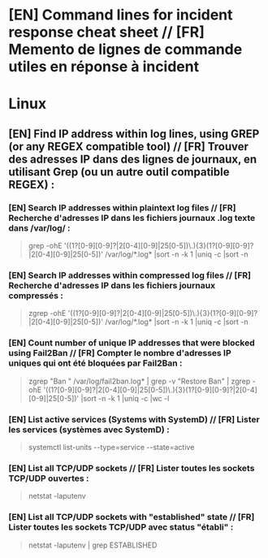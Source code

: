 # [EN] Command lines for incident response cheat sheet // [FR] Memento de lignes de commande utiles en réponse à incident

# Linux 

## [EN] Find IP address within log lines, using GREP (or any REGEX compatible tool) // [FR] Trouver des adresses IP dans des lignes de journaux, en utilisant Grep (ou un autre outil compatible REGEX) :

### [EN] Search IP addresses within plaintext log files // [FR] Recherche d'adresses IP dans les fichiers journaux .log texte dans /var/log/ :
 > grep -ohE '((1?[0-9][0-9]?|2[0-4][0-9]|25[0-5])\\.){3}(1?[0-9][0-9]?|2[0-4][0-9]|25[0-5])' /var/log/\*.log\* |sort -n -k 1 |uniq -c |sort -n

### [EN] Search IP addresses within compressed log files // [FR] Recherche d'adresses IP dans les fichiers journaux compressés :
> zgrep -ohE '((1?[0-9][0-9]?|2[0-4][0-9]|25[0-5])\\.){3}(1?[0-9][0-9]?|2[0-4][0-9]|25[0-5])' /var/log/\*.log\* |sort -n -k 1 |uniq -c |sort -n

### [EN] Count number of unique IP addresses that were blocked using Fail2Ban // [FR] Compter le nombre d'adresses IP uniques qui ont été bloquées par Fail2Ban :
> zgrep "Ban " /var/log/fail2ban.log* | grep -v "Restore Ban"  |  zgrep -ohE '((1?[0-9][0-9]?|2[0-4][0-9]|25[0-5])\\.){3}(1?[0-9][0-9]?|2[0-4][0-9]|25[0-5])'   |sort -n -k 1 |uniq -c |wc -l

### [EN] List active services (Systems with SystemD) // [FR] Lister les services (systèmes avec SystemD) :
> systemctl list-units --type=service --state=active

### [EN] List all TCP/UDP sockets // [FR] Lister toutes les sockets TCP/UDP ouvertes :
> netstat -laputenv

### [EN] List all TCP/UDP sockets with "established" state // [FR] Lister toutes les sockets TCP/UDP avec status "établi" :
> netstat -laputenv | grep ESTABLISHED



